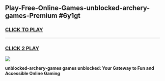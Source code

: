 
## Play-Free-Online-Games-unblocked-archery-games-Premium #6y1gt
<h3>
<a href="https://premium.freeplayer.one?title=unblocked-archery-games&ref=8M">CLICK TO PLAY</a></h3>
<hr>

<h3>
<a href="https://premium.freeplayer.one?title=unblocked-archery-games&ref=8M">CLICK 2 PLAY</a>
  
</h3>

<a href="https://premium.freeplayer.one?title=unblocked-archery-games&ref=8M"><img src="https://clearcache.store/games.png"></a>


**unblocked-archery-games games unblocked: Your Gateway to Fun and Accessible Online Gaming**
